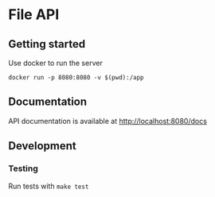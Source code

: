 # File API

## Getting started

Use docker to run the server

```
docker run -p 8080:8080 -v $(pwd):/app 
```

## Documentation

API documentation is available at [http://localhost:8080/docs](http://localhost:8080/docs)


## Development

### Testing

Run tests with `make test`
